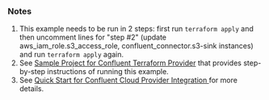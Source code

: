 ### Notes

1. This example needs to be run in 2 steps: first run `terraform apply` and then uncomment lines for "step #2"
(update aws_iam_role.s3_access_role, confluent_connector.s3-sink instances) and run `terraform apply` again.
2. See [Sample Project for Confluent Terraform Provider](https://registry.terraform.io/providers/confluentinc/confluent/latest/docs/guides/sample-project) that provides step-by-step instructions of running this example.
3. See [Quick Start for Confluent Cloud Provider Integration
   ](https://docs.confluent.io/cloud/current/connectors/provider-integration/index.html) for more details.
